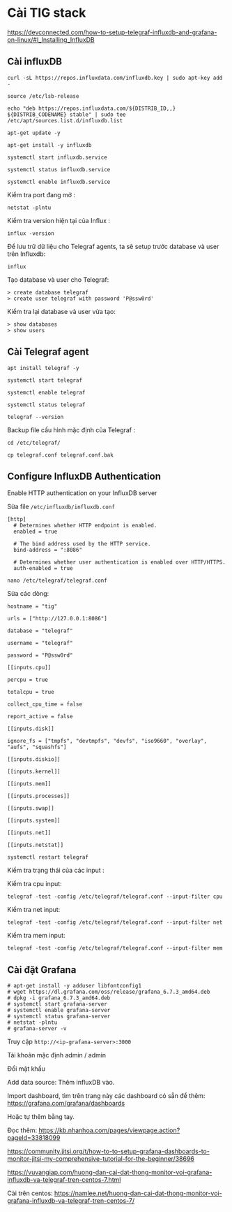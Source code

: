 # Cài TIG stack

https://devconnected.com/how-to-setup-telegraf-influxdb-and-grafana-on-linux/#I_Installing_InfluxDB

## Cài influxDB

```
curl -sL https://repos.influxdata.com/influxdb.key | sudo apt-key add -

source /etc/lsb-release

echo "deb https://repos.influxdata.com/${DISTRIB_ID,,} ${DISTRIB_CODENAME} stable" | sudo tee /etc/apt/sources.list.d/influxdb.list

apt-get update -y

apt-get install -y influxdb

systemctl start influxdb.service

systemctl status influxdb.service

systemctl enable influxdb.service
```

Kiểm tra port đang mở :

    netstat -plntu

Kiểm tra version hiện tại của Influx :

    influx -version

Để lưu trữ dữ liệu cho Telegraf agents, ta sẽ setup trước database và user trên Influxdb:

    influx

Tạo database và user cho Telegraf:

    > create database telegraf
    > create user telegraf with password 'P@ssw0rd'

Kiểm tra lại database và user vừa tạo:

    > show databases
    > show users

## Cài Telegraf agent

```
apt install telegraf -y

systemctl start telegraf

systemctl enable telegraf

systemctl status telegraf

telegraf --version
```

Backup file cấu hình mặc định của Telegraf :

    cd /etc/telegraf/

    cp telegraf.conf telegraf.conf.bak

## Configure InfluxDB Authentication

Enable HTTP authentication on your InfluxDB server

Sửa file `/etc/influxdb/influxdb.conf`
```
[http]
  # Determines whether HTTP endpoint is enabled.
  enabled = true
  
  # The bind address used by the HTTP service.
  bind-address = ":8086"

  # Determines whether user authentication is enabled over HTTP/HTTPS.
  auth-enabled = true
```

    nano /etc/telegraf/telegraf.conf

Sửa các dòng:

```
hostname = "tig"

urls = ["http://127.0.0.1:8086"]

database = "telegraf"

username = "telegraf"

password = "P@ssw0rd"

[[inputs.cpu]]

percpu = true

totalcpu = true

collect_cpu_time = false

report_active = false

[[inputs.disk]]

ignore_fs = ["tmpfs", "devtmpfs", "devfs", "iso9660", "overlay", "aufs", "squashfs"]

[[inputs.diskio]]

[[inputs.kernel]]

[[inputs.mem]]

[[inputs.processes]]

[[inputs.swap]]

[[inputs.system]]

[[inputs.net]]

[[inputs.netstat]]
```

    systemctl restart telegraf

Kiểm tra trạng thái của các input :

Kiểm tra cpu input:

    telegraf -test -config /etc/telegraf/telegraf.conf --input-filter cpu

Kiểm tra net input:

    telegraf -test -config /etc/telegraf/telegraf.conf --input-filter net

Kiểm tra mem input:

    telegraf -test -config /etc/telegraf/telegraf.conf --input-filter mem

## Cài đặt Grafana

```
# apt-get install -y adduser libfontconfig1
# wget https://dl.grafana.com/oss/release/grafana_6.7.3_amd64.deb
# dpkg -i grafana_6.7.3_amd64.deb
# systemctl start grafana-server
# systemctl enable grafana-server
# systemctl status grafana-server
# netstat -plntu
# grafana-server -v
```

Truy cập `http://<ip-grafana-server>:3000`

Tài khoản mặc định admin / admin

Đổi mật khẩu

Add data source: Thêm influxDB vào.

Import dashboard, tìm trên trang này các dashboard có sẵn để thêm: https://grafana.com/grafana/dashboards

Hoặc tự thêm bằng tay.

Đọc thêm: https://kb.nhanhoa.com/pages/viewpage.action?pageId=33818099

https://community.jitsi.org/t/how-to-to-setup-grafana-dashboards-to-monitor-jitsi-my-comprehensive-tutorial-for-the-beginner/38696

https://vuvangiap.com/huong-dan-cai-dat-thong-monitor-voi-grafana-influxdb-va-telegraf-tren-centos-7.html

Cài trên centos: https://namlee.net/huong-dan-cai-dat-thong-monitor-voi-grafana-influxdb-va-telegraf-tren-centos-7/

